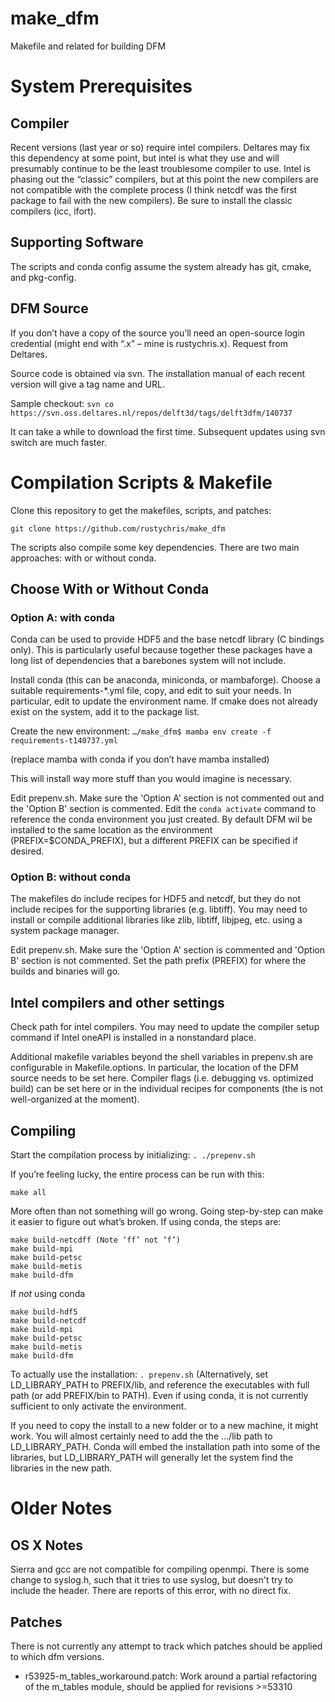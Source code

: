 # make_dfm
Makefile and related for building DFM


# System Prerequisites

## Compiler
Recent versions (last year or so) require intel compilers. Deltares may fix this dependency at some point, but intel is what they use and will presumably continue to be the least troublesome compiler to use. Intel is phasing out the “classic” compilers, but at this point the new compilers are not compatible with the complete process (I think netcdf was the first package to fail with the new compilers). Be sure to install the classic compilers (icc, ifort).

## Supporting Software
The scripts and conda config assume the system already has git, cmake, and pkg-config. 

## DFM Source
If you don’t have a copy of the source you’ll need an open-source login credential (might end with “.x” – mine is rustychris.x). Request from Deltares.

Source code is obtained via svn. The installation manual of each recent version will give a tag name and URL.

Sample checkout:
`svn co https://svn.oss.deltares.nl/repos/delft3d/tags/delft3dfm/140737`

It can take a while to download the first time. Subsequent updates using svn switch are much faster.
 
# Compilation Scripts & Makefile
Clone this repository to get the makefiles, scripts, and patches:

`git clone https://github.com/rustychris/make_dfm`

The scripts also compile some key dependencies. There are two main approaches: with or without conda. 

## Choose With or Without Conda

### Option A: with conda

Conda can be used to provide HDF5 and the base netcdf library (C bindings only). This is particularly useful because together these packages have a long list of dependencies that a barebones system will not include.

Install conda (this can be anaconda, miniconda, or mambaforge). Choose a suitable requirements-*.yml file, copy, and edit to suit your needs. In particular, edit to update the environment name. If cmake does not already exist on the system, add it to the package list.

Create the new environment:
`…/make_dfm$ mamba env create -f requirements-t140737.yml`

(replace mamba with conda if you don’t have mamba installed)

This will install way more stuff than you would imagine is necessary.
 
Edit prepenv.sh. Make sure the 'Option A' section is not commented out and the 'Option B' section is commented. Edit the `conda activate` command to reference the conda environment you just created. By default DFM wil be installed to the same location as the environment (PREFIX=$CONDA_PREFIX), but a different PREFIX can be specified if desired.

### Option B: without conda

The makefiles do include recipes for HDF5 and netcdf, but they do not include recipes for the supporting libraries (e.g. libtiff). You may need to install or compile additional libraries like zlib, libtiff, libjpeg, etc. using a system package manager.

Edit prepenv.sh. Make sure the 'Option A' section is commented and 'Option B' section is not commented. Set the path prefix (PREFIX) for where the builds and binaries will go.

## Intel compilers and other settings
Check path for intel compilers. You may need to update the compiler setup command if Intel oneAPI is installed in a nonstandard place. 

Additional makefile variables beyond the shell variables in prepenv.sh are configurable in Makefile.options.
In particular, the location of the DFM source needs to be set here. Compiler flags (i.e. debugging vs. optimized build) can be set here or in the individual recipes for components (the is not well-organized at the moment).

## Compiling

Start the compilation process by initializing:
`. ./prepenv.sh`

If you’re feeling lucky, the entire process can be run with this:
```
make all
```


More often than not something will go wrong. Going step-by-step can make it easier to figure out what’s broken. If using conda, the
steps are:
```
make build-netcdff (Note ‘ff’ not ‘f’)
make build-mpi
make build-petsc
make build-metis
make build-dfm
```

If *not* using conda
```
make build-hdf5
make build-netcdf
make build-mpi
make build-petsc
make build-metis
make build-dfm
```


To actually use the installation: `. prepenv.sh`
(Alternatively, set LD_LIBRARY_PATH to PREFIX/lib, and reference the executables with full path (or add PREFIX/bin to PATH).
Even if using conda, it is not currently sufficient to only activate the environment. 


If you need to copy the install to a new folder or to a new machine, it might work. You will almost certainly need to add the the …/lib path to LD_LIBRARY_PATH. Conda will embed the installation path into some of the libraries, but LD_LIBRARY_PATH will generally let the system find the libraries in the new path.


 
# Older Notes

## OS X Notes

Sierra and gcc are not compatible for compiling openmpi.  There is some change to
syslog.h, such that it tries to use syslog, but doesn't try to include the header.
There are reports of this error, with no direct fix.


## Patches

There is not currently any attempt to track which patches should be applied to
which dfm versions.

  - r53925-m_tables_workaround.patch: Work around a partial refactoring of the
    m_tables module, should be applied for revisions >=53310

